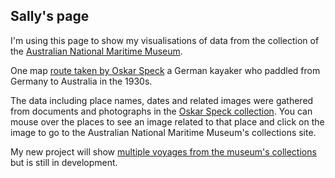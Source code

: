 ## Sally's page

I'm using this page to show my visualisations of data from the collection of the [Australian National Maritime Museum](http://collections.anmm.gov.au/collections). 

One map [route taken by Oskar Speck](https://sallyfl.github.io/OskarSpeckKayakVoyage/) a German kayaker who paddled from Germany to Australia in the 1930s.

The data including place names, dates and related images were gathered from documents and photographs in the [Oskar Speck collection](http://collections.anmm.gov.au/en/people/details/6904). You can mouse over the places to see an image related to that place and click on the image to go to the Australian National Maritime Museum's collections site.

My new project will show [multiple voyages from the museum's collections](https://sallyfl.github.io/multipleVoyages/) but is still in development.









